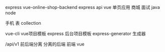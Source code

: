 express vue-online-shop-backend 
express api vue 单页应用
商城 面试 java node 

手机 表 collection


vue-cli vue项目模板
express 后台项目模板
express-generator  生成器

/api/v1 前后端分离 分离的后端
前端 vue 